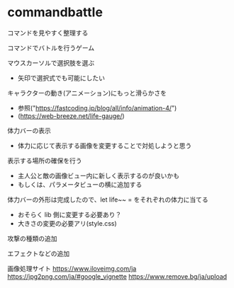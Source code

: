 # commandbattle

コマンドを見やすく整理する

コマンドでバトルを行うゲーム

マウスカーソルで選択肢を選ぶ
 - 矢印で選択式でも可能にしたい

キャラクターの動き(アニメーション)にもっと滑らかさを
 - 参照("https://fastcoding.jp/blog/all/info/animation-4/")
 - (https://web-breeze.net/life-gauge/)

体力バーの表示
 - 体力に応じて表示する画像を変更することで対処しようと思う

 表示する場所の確保を行う
 - 主人公と敵の画像ビュー内に新しく表示するのが良いかも
 - もしくは、パラメータビューの横に追加する

 体力バーの外形は完成したので、let life~~ = をそれぞれの体力に当てる
 - おそらく lib 側に変更する必要あり？
 - 大きさの変更の必要アリ(style.css)
 

攻撃の種類の追加

エフェクトなどの追加

画像処理サイト
https://www.iloveimg.com/ja
https://jpg2png.com/ja/#google_vignette
https://www.remove.bg/ja/upload